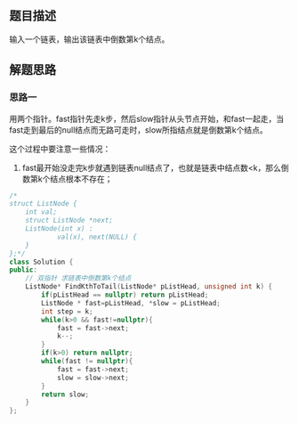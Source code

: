 ## 题目描述

输入一个链表，输出该链表中倒数第k个结点。 

## 解题思路

### 思路一

用两个指针。fast指针先走k步，然后slow指针从头节点开始，和fast一起走，当fast走到最后的null结点而无路可走时，slow所指结点就是倒数第k个结点。

这个过程中要注意一些情况：

1. fast最开始没走完k步就遇到链表null结点了，也就是链表中结点数<k，那么倒数第k个结点根本不存在；

```cpp
/*
struct ListNode {
	int val;
	struct ListNode *next;
	ListNode(int x) :
			val(x), next(NULL) {
	}
};*/
class Solution {
public:
    // 双指针 求链表中倒数第k个结点
    ListNode* FindKthToTail(ListNode* pListHead, unsigned int k) {
        if(pListHead == nullptr) return pListHead;
        ListNode * fast=pListHead, *slow = pListHead;
        int step = k;
        while(k>0 && fast!=nullptr){
            fast = fast->next;
            k--;
        }
        if(k>0) return nullptr;
        while(fast != nullptr){
            fast = fast->next;
            slow = slow->next;
        }
        return slow;
    }
};
```

